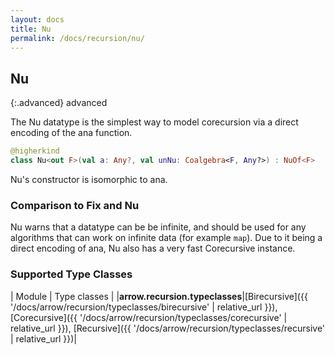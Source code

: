 ```yaml
---
layout: docs
title: Nu
permalink: /docs/recursion/nu/
---
```


## Nu

{:.advanced}
advanced

The Nu datatype is the simplest way to model corecursion via a direct encoding of the
ana function.

```kotlin
@higherkind
class Nu<out F>(val a: Any?, val unNu: Coalgebra<F, Any?>) : NuOf<F>
```

Nu's constructor is isomorphic to ana.

### Comparison to Fix and Nu

Nu warns that a datatype can be be infinite, and should be used for any algorithms
that can work on infinite data (for example `map`). Due to it being a direct encoding
of ana, Nu also has a very fast Corecursive instance.

### Supported Type Classes

| Module | Type classes |
|__arrow.recursion.typeclasses__|[Birecursive]({{ '/docs/arrow/recursion/typeclasses/birecursive' | relative_url }}), [Corecursive]({{ '/docs/arrow/recursion/typeclasses/corecursive' | relative_url }}), [Recursive]({{ '/docs/arrow/recursion/typeclasses/recursive' | relative_url }})|
